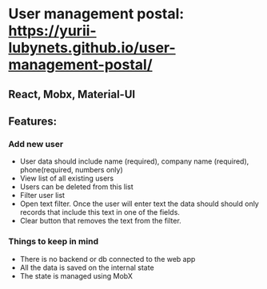 # User management postal: https://yurii-lubynets.github.io/user-management-postal/

## React, Mobx, Material-UI

## Features:

### Add new user
- User data should include name (required), company name (required), phone(required, numbers only) 
- View list of all existing users
- Users can be deleted from this list
- Filter user list
- Open text filter. Once the user will enter text the data should should only records that include this text in one of the fields.
- Clear button that removes the text from the filter.

### Things to keep in mind

- There is no backend or db connected to the web app
- All the data is saved on the internal state
- The state is managed using MobX

